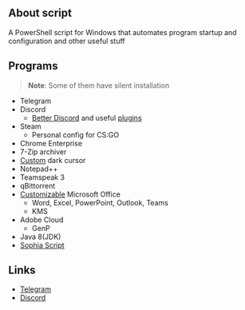 ## About script

A PowerShell script for Windows that automates program startup and configuration and other useful stuff

## Programs

> **Note**: Some of them have silent installation

* Telegram
* Discord
  * [Better Discord](https://betterdiscord.app/) and useful [plugins](https://github.com/lowl1f3/Stuff/blob/main/Script.ps1#L81)
* Steam
  * Personal config for CS:GO
* Chrome Enterprise
* 7-Zip archiver
* [Custom](https://www.deviantart.com/jepricreations/art/Windows-11-Cursors-Concept-v2-886489356) dark cursor
* Notepad++
* Teamspeak 3
* qBittorrent
* [Customizable](https://github.com/farag2/Office) Microsoft Office
  * Word, Excel, PowerPoint, Outlook, Teams
  * KMS
* Adobe Cloud
  * GenP
* Java 8(JDK)
* [Sophia Script](https://github.com/farag2/Sophia-Script-for-Windows)

## Links

* [Telegram](https://t.me/lowlif3)
* [Discord](https://discord.com/users/330825971835863042)
